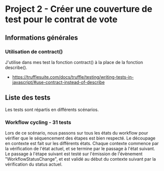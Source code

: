 # Project 2 - Créer une couverture de test pour le contrat de vote

## Informations générales
### Utilisation de contract()
J'utilise dans mes test la fonction contract() à la place de la fonction describe().
- https://trufflesuite.com/docs/truffle/testing/writing-tests-in-javascript/#use-contract-instead-of-describe

## Liste des tests
Les tests sont répartis en différents scénarios.

### Workflow cycling - 31 tests
Lors de ce scénario, nous passons sur tous les états du workflow pour vérifier que le séquencement des étapes est bien respecté.
Le découpage en contexte est fait sur les différents états. 
Chaque contexte commence par la vérification de l'état actuel, et se termine par le passage à l'état suivant.
Le passage à l'étape suivant est testé sur l'émission de l'évènement "WorkflowStatusChange", et est validé au début du contexte suivant par la vérification du status actuel.
